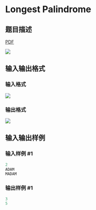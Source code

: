 # Longest Palindrome

## 题目描述

[problemUrl]: https://uva.onlinejudge.org/index.php?option=com_onlinejudge&Itemid=8&category=23&page=show_problem&problem=2092

[PDF](https://uva.onlinejudge.org/external/111/p11151.pdf)

![](https://cdn.luogu.com.cn/upload/vjudge_pic/UVA11151/c8554e5b318cd02c15ffe68f471c2ceaf0d8b795.png)

## 输入输出格式

### 输入格式

![](https://cdn.luogu.com.cn/upload/vjudge_pic/UVA11151/f1c6bfb21179da3056ea16f03332185e771f6270.png)

### 输出格式

![](https://cdn.luogu.com.cn/upload/vjudge_pic/UVA11151/d8b3a70185757417dc214650029324d9906b18b3.png)

## 输入输出样例

### 输入样例 #1

```cpp
2
ADAM
MADAM
```


### 输出样例 #1

```cpp
3
5
```


